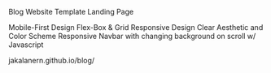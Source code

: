 Blog Website Template Landing Page

Mobile-First Design
Flex-Box & Grid
Responsive Design
Clear Aesthetic and Color Scheme
Responsive Navbar with changing background on scroll w/ Javascript

jakalanern.github.io/blog/
